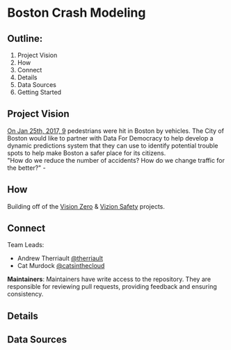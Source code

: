 Boston Crash Modeling
===================
Outline:
-----------------------
 1. Project Vision
 2. How
 3. Connect
 4. Details
 5. Data Sources
 6. Getting Started

Project Vision
-----------------------
[On Jan 25th, 2017, 9](http://www.bostonherald.com/news/local_coverage/2017/01/battle_for_safer_streets_nine_pedestrians_hit_in_boston_in_1_day) pedestrians were hit in Boston by vehicles.  The City of Boston would like to partner with Data For Democracy to help develop a dynamic predictions system that they can use to identify potential trouble spots to help make Boston a safer place for its citizens.  
"How do we reduce the number of accidents? How do we change traffic for the better?" - 
 


How
--------------
Building off of the [Vision Zero](http://app01.cityofboston.gov/VisionZero) & [Vizion Safety](http://app01.cityofboston.gov/VZSafety) projects.

Connect
-----------------------
Team Leads:
 - Andrew Therriault [@therriault](https://datafordemocracy.slack.com/messages/@therriault)
 - Cat Murdock [@catsinthecloud](https://datafordemocracy.slack.com/messages/@catsinthecloud)

**Maintainers**: Maintainers have write access to the repository. They are responsible for reviewing pull requests, providing feedback and ensuring consistency.

Details
--------------------


Data Sources
-------------------
